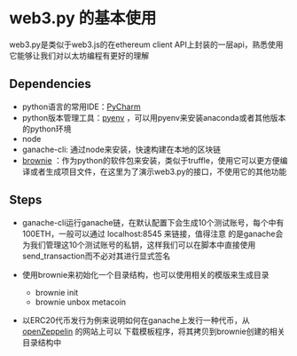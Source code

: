 # web3.py 的基本使用
web3.py是类似于web3.js的在ethereum client API上封装的一层api，熟悉使用它能够让我们对以太坊编程有更好的理解

## Dependencies
- python语言的常用IDE：[PyCharm](https://www.jetbrains.com/pycharm/)
- python版本管理工具：[pyenv](https://github.com/pyenv/pyenv) ，可以用pyenv来安装anaconda或者其他版本的python环境
- node
- ganache-cli: 通过node来安装，快速构建在本地的区块链
- [brownie](https://eth-brownie.readthedocs.io/en/stable/toctree.html) ：作为python的软件包来安装，类似于truffle，使用它可以更方便编译或者生成项目文件，在这里为了演示web3.py的接口，不使用它的其他功能

## Steps
- ganache-cli运行ganache链，在默认配置下会生成10个测试账号，每个中有100ETH，一般可以通过 localhost:8545 来链接，值得注意
的是ganache会为我们管理这10个测试账号的私钥，这样我们可以在脚本中直接使用send_transaction而不必对其进行显式签名
 

- 使用brownie来初始化一个目录结构，也可以使用相关的模版来生成目录
  - brownie init
  - brownie unbox metacoin
  

- 以ERC20代币发行为例来说明如何在ganache上发行一种代币，从[openZeppelin](https://github.com/OpenZeppelin/openzeppelin-contracts) 的网站上可以
下载模板程序，将其拷贝到brownie创建的相关目录结构中